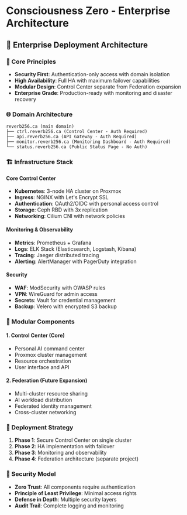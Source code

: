 # Consciousness Zero - Enterprise Architecture

## 🏢 Enterprise Deployment Architecture

### 🎯 Core Principles
- **Security First**: Authentication-only access with domain isolation
- **High Availability**: Full HA with maximum failover capabilities  
- **Modular Design**: Control Center separate from Federation expansion
- **Enterprise Grade**: Production-ready with monitoring and disaster recovery

### 🌐 Domain Architecture
```
reverb256.ca (main domain)
├── ctrl.reverb256.ca (Control Center - Auth Required)
├── api.reverb256.ca (API Gateway - Auth Required)
├── monitor.reverb256.ca (Monitoring Dashboard - Auth Required)
└── status.reverb256.ca (Public Status Page - No Auth)
```

### 🏗️ Infrastructure Stack

#### Core Control Center
- **Kubernetes**: 3-node HA cluster on Proxmox
- **Ingress**: NGINX with Let's Encrypt SSL
- **Authentication**: OAuth2/OIDC with personal access control
- **Storage**: Ceph RBD with 3x replication
- **Networking**: Cilium CNI with network policies

#### Monitoring & Observability
- **Metrics**: Prometheus + Grafana
- **Logs**: ELK Stack (Elasticsearch, Logstash, Kibana)
- **Tracing**: Jaeger distributed tracing
- **Alerting**: AlertManager with PagerDuty integration

#### Security
- **WAF**: ModSecurity with OWASP rules
- **VPN**: WireGuard for admin access
- **Secrets**: Vault for credential management
- **Backup**: Velero with encrypted S3 backup

### 🔄 Modular Components

#### 1. Control Center (Core)
- Personal AI command center
- Proxmox cluster management
- Resource orchestration
- User interface and API

#### 2. Federation (Future Expansion)
- Multi-cluster resource sharing
- AI workload distribution
- Federated identity management
- Cross-cluster networking

### 🚀 Deployment Strategy
1. **Phase 1**: Secure Control Center on single cluster
2. **Phase 2**: HA implementation with failover
3. **Phase 3**: Monitoring and observability
4. **Phase 4**: Federation architecture (separate project)

### 🔐 Security Model
- **Zero Trust**: All components require authentication
- **Principle of Least Privilege**: Minimal access rights
- **Defense in Depth**: Multiple security layers
- **Audit Trail**: Complete logging and monitoring
